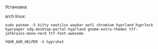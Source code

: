 Установка:
  
  arch linux:

    sudo pacman -S kitty nautilus waybar wofi chromium hyprland hyprlock hyprpaper xdg-desktop-portal-hyprland gnome-extra-themes ttf-jetbrains-mono-nerd ttf-font-awesome

    YOUR_AUR_HELPER -S hyprshot 
